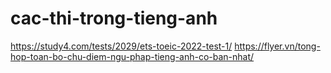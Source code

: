 ﻿# cac-thi-trong-tieng-anh
https://study4.com/tests/2029/ets-toeic-2022-test-1/
https://flyer.vn/tong-hop-toan-bo-chu-diem-ngu-phap-tieng-anh-co-ban-nhat/
